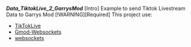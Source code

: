 **_Data_TiktokLive_2_GarrysMod_**
[Intro]
Example to send Tiktok Livestream Data to Garrys Mod
[!WARNING][Required] 
This project use:
- [TikTokLive](https://github.com/isaackogan/TikTokLive)
- [Gmod-Websockets](https://github.com/HunterNL/Gmod-Websockets)
- [websockets](https://developer.mozilla.org/en-US/docs/Web/API/WebSockets_API)


